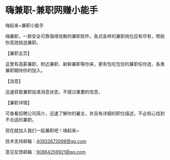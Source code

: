 # 嗨兼职-兼职网赚小能手

嗨起来~兼职小能手

嗨兼职，一款安全可靠值得信赖的兼职软件，各式各样的兼职岗位应有尽有，帮助你高效挑选兼职。

【兼职主页】

这里有高薪兼职、附近兼职、新鲜兼职等你来，更有包吃包住的兼职任你选，各类兼职期待你的加入。

【消息】

迅速获取兼职投递消息状态，不错过重要的信息，

【兼职详情】

可查看招聘公司简介，迅速了解你的雇主，并且有详细的职位描述，不必担心找到不合适的兼职。

现在就加入我们一起兼职吧！嗨起来~

技术支持邮箱：40932673098@qq.com

意见反馈邮箱：90864256921@qq.com
